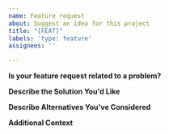 ```yaml
---
name: Feature request
about: Suggest an idea for this project
title: "[FEAT]"
labels: 'type: feature'
assignees: ''

---
```


<!--
**STOP: SHOULD THIS BE A DISCUSSION?**
1. It should be a discussion if the spec is not final.
2. It should be a discussion if you don't know the spec.
3. It should be a discussion if the work isn't going to happen soon.
-->


**Is your feature request related to a problem?** <!-- Please describe.-->
<!--
A clear and concise description of what the problem is. 

Ex. I'm always frustrated when [...]
-->


**Describe the Solution You'd Like**
<!-- A clear and concise description of what you want to happen.-->

**Describe Alternatives You've Considered**
<!-- A clear and concise description of any alternative solutions or features you've considered.-->

**Additional Context**
<!-- Add any other context or screenshots about the feature request here.-->

